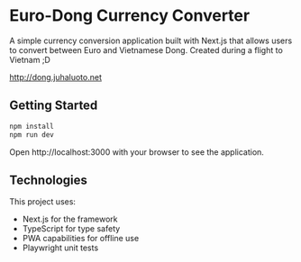 # Euro-Dong Currency Converter

A simple currency conversion application built with Next.js that allows users to convert between Euro and Vietnamese Dong. Created during a flight to Vietnam ;D

http://dong.juhaluoto.net

## Getting Started

```bash
npm install
npm run dev
```

Open http://localhost:3000 with your browser to see the application.

## Technologies
This project uses:
- Next.js for the framework
- TypeScript for type safety
- PWA capabilities for offline use
- Playwright unit tests

